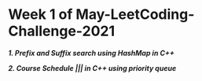 # Week 1 of May-LeetCoding-Challenge-2021

***1. Prefix and Suffix search using HashMap in C++***

***2. Course Schedule ||| in C++ using priority queue***






